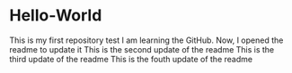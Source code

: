 # Hello-World
This is my first repository test
I am learning the GitHub. Now, I opened the readme to update it
This is the second update of the readme
This is the third update of the readme
This is the fouth update of the readme
